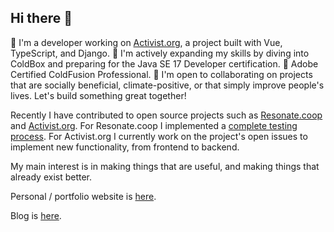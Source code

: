 ## Hi there 👋

<!--
**mattburnett-repo/mattburnett-repo** is a ✨ _special_ ✨ repository because its `README.md` (this file) appears on your GitHub profile.

Here are some ideas to get you started:
-->

🔭 I'm a developer working on [Activist.org](https://github.com/activist-org/activist), a project built with Vue, TypeScript, and Django.
🌱 I'm actively expanding my skills by diving into ColdBox and preparing for the Java SE 17 Developer certification.
🏅 Adobe Certified ColdFusion Professional.
👯 I'm open to collaborating on projects that are socially beneficial, climate-positive, or that simply improve people's lives. Let's build something great together!

Recently I have contributed to open source projects such as [Resonate.coop](https://github.com/resonatecoop/) and [Activist.org](https://github.com/activist-org). For Resonate.coop I implemented a [complete testing process](https://github.com/resonatecoop/api/blob/main/test/README.md). For Activist.org I currently work on the project's open issues to implement new functionality, from frontend to backend.

My main interest is in making things that are useful, and making things that already exist better.

Personal / portfolio website is [here](https://mattburnett-repo.github.io/portfolio-website/).

Blog is [here](https://mattburnett-repo.github.io/blog/).
